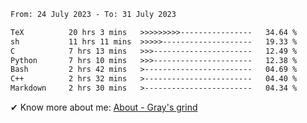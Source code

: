 <!--START_SECTION:waka-->

```txt
From: 24 July 2023 - To: 31 July 2023

TeX          20 hrs 3 mins   >>>>>>>>>----------------   34.64 %
sh           11 hrs 11 mins  >>>>>--------------------   19.33 %
C            7 hrs 13 mins   >>>----------------------   12.49 %
Python       7 hrs 10 mins   >>>----------------------   12.38 %
Bash         2 hrs 42 mins   >------------------------   04.69 %
C++          2 hrs 32 mins   >------------------------   04.40 %
Markdown     2 hrs 30 mins   >------------------------   04.34 %
```

<!--END_SECTION:waka-->

<!-- [![grayxu's github stats](https://github-readme-stats.vercel.app/api?username=grayxu&count_private=true&show_icons=true)](https://github.com/grayxu) -->

✔ Know more about me: [About - Gray's grind](https://www.grayxu.cn/)
